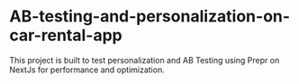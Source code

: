 # AB-testing-and-personalization-on-car-rental-app
This project is built to test personalization and AB Testing using Prepr on NextJs for performance and optimization.
